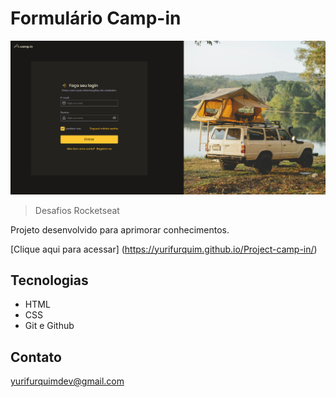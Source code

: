 # Formulário Camp-in

![preview](./.github/preview.png)

> Desafios Rocketseat

Projeto desenvolvido para aprimorar conhecimentos.

[Clique aqui para acessar] (https://yurifurquim.github.io/Project-camp-in/)


## Tecnologias 

- HTML
- CSS 
- Git e Github

## Contato 

yurifurquimdev@gmail.com